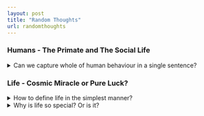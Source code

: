 ```yaml
---
layout: post
title: "Random Thoughts"
url: randomthoughts
---
```


### Humans - The Primate and The Social Life

<details>
    <summary>Can we capture whole of human behaviour in a single sentence?</summary>
    <p>I was thinking of capturing human behavior in a single sentence. After some thought, listing the essential features of a human being—A species of the order Primate. I took help from my dear friend ChatGPT in collapsing them into a single sentence. <br>
    <stong>Humans are a bunch of self-interested, territorial, social beings driven by the instincts to eat, survive, and reproduce</strongsss></p>
</details>

### Life - Cosmic Miracle or Pure Luck?

<details>
    <summary>How to define life in the simplest manner?</summary>
    <p>One can define life in a number of ways. Some are philosophical, some others are poetical. What is life at its fundamental level? I wanted a simple definition of life, one devoid of all the adjectives. But it shouldn't be too simplified as to talk in terms of quantum electrodynamics. I thought of this <br>
    <strong>Life - A Gigantic Synchrony of Chemical Reactions</strong></p>
</details>

<details>
    <summary>Why is life so special? Or is it?</summary>
    <p>No matter how far into human history one goes, humans can be seen tinkering about this question in one way or the other. <strong><em>Why is Life?</em><strong> is a harder question than <strong><em>What is Life?</em></strong> The other day I had a <a href="https://chatgpt.com/share/67673655-b20c-8012-900e-6b25203504ae" target="_blank" rel="noopener noreferrer">conversation</a> with GPT-4o (A subject matter expert at anyone's fingertips) about the <strong><em>Why</em></strong> question. With all the limitations of my conversation I derived this conclusion — <strong>At the planetary scale, life emerges from favorable conditions and the physical laws like the law of entropy. At the cosmic scale, life is an accident in an indifferent universe</strong> <br>

    So all of us are the result of just an accident? That is very tough! If it is not an accident then did someone (or something) create us? If so, <strong><em>Why?</em></strong> (another why question!). For me, either case is equally scary and fascinating</p>
</details>
